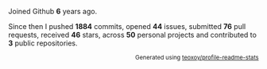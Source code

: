 Joined Github **6** years ago.

Since then I pushed **1884** commits, opened **44** issues, submitted **76** pull requests, received **46** stars, across **50** personal projects and contributed to **3** public repositories.

<p align="right"><sub>Generated using <a href="https://github.com/marketplace/actions/profile-readme-stats">teoxoy/profile-readme-stats</a></sub></p>
